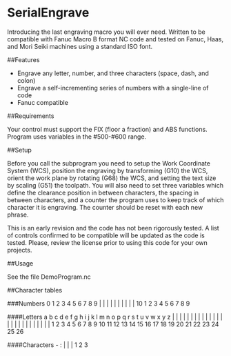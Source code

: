 SerialEngrave
========

Introducing the last engraving macro you will ever need. Written to be compatible with Fanuc Macro B format NC code and tested on Fanuc, Haas, and Mori Seiki machines using a standard ISO font.

##Features
* Engrave any letter, number, and three characters (space, dash, and colon)
* Engrave a self-incrementing series of numbers with a single-line of code
* Fanuc compatible

##Requirements

Your control must support the FIX (floor a fraction) and ABS functions.
Program uses variables in the #500-#600 range.

##Setup

Before you call the subprogram you need to setup the Work Coordinate System (WCS), position the engraving by transforming (G10) the WCS, orient the work plane by rotating (G68) the WCS, and setting the text size by scaling (G51) the toolpath. You will also need to set three variables which define the clearance position in between characters, the spacing in between characters, and a counter the program uses to keep track of which character it is engraving. The counter should be reset with each new phrase.

This is an early revision and the code has not been rigorously tested. A list of controls confirmed to be compatible will be updated as the code is tested. Please, review the license prior to using this code for your own projects.

##Usage

See the file DemoProgram.nc


##Character tables

###Numbers
	 0  1  2  3  4  5  6  7  8  9 
	 |  |  |  |  |  |  |  |  |  | 
	10  1  2  3  4  5  6  7  8  9 

####Letters
	a  b  c  d  e  f  g  h  i   j   k   l   m   n   o   p   q   r   s   t   u   v   w   x   y   z 
	|  |  |  |  |  |  |  |  |   |   |   |   |   |   |   |   |   |   |   |   |   |   |   |   |   | 
	1  2  3  4  5  6  7  8  9  10  11  12  13  14  15  16  17  18  19  20  21  22  23  24  25  26 

####Characters
	   -  :
	|  |  |
	1  2  3
